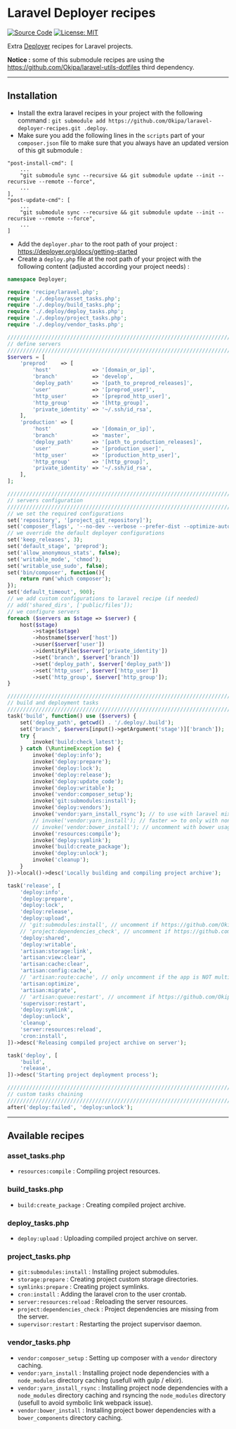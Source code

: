 # Laravel Deployer recipes

[![Source Code](https://img.shields.io/badge/source-okipa/laravel--deployer--recipes-blue.svg)](https://github.com/Okipa/laravel-deployer-recipes)
[![License: MIT](https://img.shields.io/badge/License-MIT-blue.svg)](https://opensource.org/licenses/MIT)

Extra [Deployer](https://deployer.org) recipes for Laravel projects.

**Notice :** some of this submodule recipes are using the https://github.com/Okipa/laravel-utils-dotfiles third dependency.

------------------------------------------------------------------------------------------------------------------------

## Installation
- Install the extra laravel recipes in your project with the following command : `git submodule add https://github.com/Okipa/laravel-deployer-recipes.git .deploy`.
- Make sure you add the following lines in the `scripts` part of your `composer.json` file to make sure that you always have an updated version of this git submodule :
```
"post-install-cmd": [
    ...
    "git submodule sync --recursive && git submodule update --init --recursive --remote --force",
    ...
],
"post-update-cmd": [
    ...
    "git submodule sync --recursive && git submodule update --init --recursive --remote --force",
    ...
]
```
- Add the `deployer.phar` to the root path of your project : https://deployer.org/docs/getting-started
- Create a `deploy.php` file at the root path of your project with the following content (adjusted according your project needs) :
```php
namespace Deployer;

require 'recipe/laravel.php';
require './.deploy/asset_tasks.php';
require './.deploy/build_tasks.php';
require './.deploy/deploy_tasks.php';
require './.deploy/project_tasks.php';
require './.deploy/vendor_tasks.php';

////////////////////////////////////////////////////////////////////////////////////////////////////////////////////////
// define servers
////////////////////////////////////////////////////////////////////////////////////////////////////////////////////////
$servers = [
    'preprod'    => [
        'host'             => '[domain_or_ip]',
        'branch'           => 'develop',
        'deploy_path'      => '[path_to_preprod_releases]',
        'user'             => '[preprod_user]',
        'http_user'        => '[preprod_http_user]',
        'http_group'       => '[http_group]',
        'private_identity' => '~/.ssh/id_rsa',
    ],
    'production' => [
        'host'             => '[domain_or_ip]',
        'branch'           => 'master',
        'deploy_path'      => '[path_to_production_releases]',
        'user'             => '[production_user]',
        'http_user'        => '[production_http_user]',
        'http_group'       => '[http_group]',
        'private_identity' => '~/.ssh/id_rsa',
    ],
];

////////////////////////////////////////////////////////////////////////////////////////////////////////////////////////
// servers configuration
////////////////////////////////////////////////////////////////////////////////////////////////////////////////////////
// we set the required configurations
set('repository', '[project_git_repository]');
set('composer_flags', '--no-dev --verbose --prefer-dist --optimize-autoloader --no-progress --no-interaction');
// we override the default deployer configurations
set('keep_releases', 3);
set('default_stage', 'preprod');
set('allow_anonymous_stats', false);
set('writable_mode', 'chmod');
set('writable_use_sudo', false);
set('bin/composer', function(){
    return run('which composer');
});
set('default_timeout', 900);
// we add custom configurations to laravel recipe (if needed)
// add('shared_dirs', ['public/files']);
// we configure servers
foreach ($servers as $stage => $server) {
    host($stage)
        ->stage($stage)
        ->hostname($server['host'])
        ->user($server['user'])
        ->identityFile($server['private_identity'])
        ->set('branch', $server['branch'])
        ->set('deploy_path', $server['deploy_path'])
        ->set('http_user', $server['http_user'])
        ->set('http_group', $server['http_group']);
}

////////////////////////////////////////////////////////////////////////////////////////////////////////////////////////
// build and deployment tasks
////////////////////////////////////////////////////////////////////////////////////////////////////////////////////////
task('build', function() use ($servers) {
    set('deploy_path', getcwd() . '/.deploy/.build');
    set('branch', $servers[input()->getArgument('stage')]['branch']);
    try {
        invoke('build:check_latest');
    } catch (\RuntimeException $e) {    
        invoke('deploy:info');
        invoke('deploy:prepare');
        invoke('deploy:lock');
        invoke('deploy:release');
        invoke('deploy:update_code');
        invoke('deploy:writable');
        invoke('vendor:composer_setup');
        invoke('git:submodules:install');
        invoke('deploy:vendors');
        invoke('vendor:yarn_install_rsync'); // to use with laravel mix (to avoid webpack symlink issue)
        // invoke('vendor:yarn_install'); // faster => to only with non-webpack resources manager
        // invoke('vendor:bower_install'); // uncomment with bower usage
        invoke('resources:compile');
        invoke('deploy:symlink');
        invoke('build:create_package');
        invoke('deploy:unlock');
        invoke('cleanup');
    }
})->local()->desc('Locally building and compiling project archive');

task('release', [
    'deploy:info',
    'deploy:prepare',
    'deploy:lock',
    'deploy:release',
    'deploy:upload',
    // 'git:submodules:install', // uncomment if https://github.com/Okipa/laravel-utils-dotfiles submodule is used and with git submodules usage
    // 'project:dependencies_check', // uncomment if https://github.com/Okipa/laravel-utils-dotfiles submodule is used
    'deploy:shared',
    'deploy:writable',
    'artisan:storage:link',
    'artisan:view:clear',
    'artisan:cache:clear',
    'artisan:config:cache',
    // 'artisan:route:cache', // only uncomment if the app is NOT multilingual
    'artisan:optimize',
    'artisan:migrate',
    // 'artisan:queue:restart', // uncomment if https://github.com/Okipa/laravel-utils-dotfiles submodule is used
    'supervisor:restart',
    'deploy:symlink',
    'deploy:unlock',
    'cleanup',
    'server:resources:reload',
    'cron:install',
])->desc('Releasing compiled project archive on server');

task('deploy', [
    'build',
    'release',
])->desc('Starting project deployment process');

////////////////////////////////////////////////////////////////////////////////////////////////////////////////////////
// custom tasks chaining
////////////////////////////////////////////////////////////////////////////////////////////////////////////////////////
after('deploy:failed', 'deploy:unlock');
```

------------------------------------------------------------------------------------------------------------------------

## Available recipes

### asset_tasks.php
- `resources:compile` : Compiling project resources.

### build_tasks.php
- `build:create_package` : Creating compiled project archive.

### deploy_tasks.php
- `deploy:upload` : Uploading compiled project archive on server.

### project_tasks.php
- `git:submodules:install` : Installing project submodules.
- `storage:prepare` : Creating project custom storage directories.
- `symlinks:prepare` : Creating project symlinks.
- `cron:install` : Adding the laravel cron to the user crontab.
- `server:resources:reload` : Reloading the server resources.
- `project:dependencies_check` : Project dependencies are missing from the server.
- `supervisor:restart` : Restarting the project supervisor daemon.

### vendor_tasks.php
- `vendor:composer_setup` : Setting up composer with a `vendor` directory caching.
- `vendor:yarn_install` : Installing project node dependencies with a `node_modules` directory caching (usefull with gulp / elixir).
- `vendor:yarn_install_rsync` : Installing project node dependencies with a `node_modules` directory caching and rsyncing the `node_modules` directory (usefull to avoid symbolic link webpack issue).
- `vendor:bower_install` : Installing project bower dependencies with a `bower_components` directory caching.
